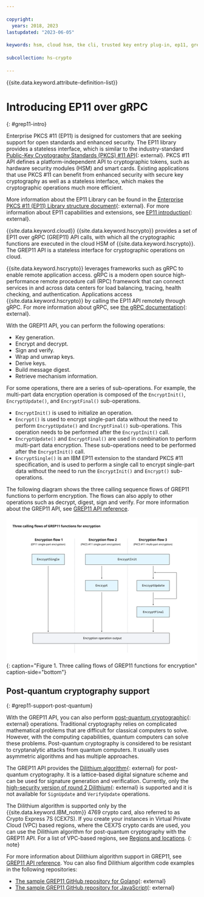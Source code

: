 ```yaml
---

copyright:
  years: 2018, 2023
lastupdated: "2023-06-05"

keywords: hsm, cloud hsm, tke cli, trusted key entry plug-in, ep11, grep11, cryptographic operations, cryptographic functions

subcollection: hs-crypto

---
```



{{site.data.keyword.attribute-definition-list}}



# Introducing EP11 over gRPC
{: #grep11-intro}

Enterprise PKCS #11 (EP11) is designed for customers that are seeking support for open standards and enhanced security. The EP11 library provides a stateless interface, which is similar to the industry-standard [Public-Key Cryptography Standards (PKCS) #11 API](http://docs.oasis-open.org/pkcs11/pkcs11-base/v2.40/os/pkcs11-base-v2.40-os.html){: external}. PKCS #11 API defines a platform-independent API to cryptographic tokens, such as hardware security modules (HSM) and smart cards. Existing applications that use PKCS #11 can benefit from enhanced security with secure key cryptography as well as a stateless interface, which makes the cryptographic operations much more efficient.

More information about the EP11 Library can be found in the [Enterprise PKCS #11 (EP11) Library structure document](https://www.ibm.com/security/cryptocards/pciecc4/library){: external}. For more information about EP11 capabilities and extensions, see [EP11 introduction](https://www.ibm.com/security/cryptocards/pciecc3/ep11){: external}.

{{site.data.keyword.cloud}} {{site.data.keyword.hscrypto}} provides a set of EP11 over gRPC (GREP11) API calls, with which all the cryptographic functions are executed in the cloud HSM of {{site.data.keyword.hscrypto}}. The GREP11 API is a stateless interface for cryptographic operations on cloud.

{{site.data.keyword.hscrypto}} leverages frameworks such as gRPC to enable remote application access. gRPC is a modern open source high-performance remote procedure call (RPC) framework that can connect services in and across data centers for load balancing, tracing, health checking, and authentication. Applications access {{site.data.keyword.hscrypto}} by calling the EP11 API remotely through gRPC. For more information about gRPC, see [the gRPC documentation](https://grpc.io/docs/guides/index.html){: external}.

With the GREP11 API, you can perform the following operations:

- Key generation.
- Encrypt and decrypt.
- Sign and verify.
- Wrap and unwrap keys.
- Derive keys.
- Build message digest.
- Retrieve mechanism information.

For some operations, there are a series of sub-operations. For example, the multi-part data encryption operation is composed of the `EncryptInit()`, `EncryptUpdate()`, and `EncryptFinal()` sub-operations.

- `EncryptInit()` is used to initialize an operation.
- `Encrypt()` is used to encrypt single-part data without the need to perform `EncryptUpdate()` and `EncryptFinal()` sub-operations. This operation needs to be performed after the `EncryptInit()` call.
- `EncryptUpdate()` and `EncryptFinal()` are used in combination to perform multi-part data encryption. These sub-operations need to be performed after the `EncryptInit()` call.
- `EncryptSingle()` is an IBM EP11 extension to the standard PKCS #11 specification, and is used to perform a single call to encrypt single-part data without the need to run the `EncryptInit()` and `Encrypt()` sub-operations.

The following diagram shows the three calling sequence flows of GREP11 functions to perform encryption. The flows can also apply to other operations such as decrypt, digest, sign and verify. For more information about the GREP11 API, see [GREP11 API reference](/docs/hs-crypto?topic=hs-crypto-grep11-api-ref).

![GREP11 functions calling flow for encryption](/images/grep11-encryption-flow.svg "GREP11 functions calling flow for encryption"){: caption="Figure 1. Three calling flows of GREP11 functions for encryption" caption-side="bottom"}



## Post-quantum cryptography support
{: #grep11-support-post-quantum}

With the GREP11 API, you can also perform [post-quantum cryptographic](https://en.wikipedia.org/wiki/Post-quantum_cryptography){: external} operations. Traditional cryptography relies on complicated mathematical problems that are difficult for classical computers to solve. However, with the computing capabilities, quantum computers can solve these problems. Post-quantum cryptography is considered to be resistant to cryptanalytic attacks from quantum computers. It usually uses asymmetric algorithms and has multiple approaches.

The GREP11 API provides the [Dilithium algorithm](https://pq-crystals.org/dilithium/){: external} for post-quantum cryptography. It is a lattice-based digital signature scheme and can be used for signature generation and verification. Currently, only the [high-security version of round 2 Dilithium](http://oid-info.com/get/1.3.6.1.4.1.2.267.1.6.5){: external} is supported and it is not available for `SignUpdate` and `VerifyUpdate` operations. 

The Dilithium algorithm is supported only by the {{site.data.keyword.IBM_notm}} 4769 crypto card, also referred to as Crypto Express 7S (CEX7S). If you create your instances in Virtual Private Cloud (VPC) based regions, where the CEX7S crypto cards are used, you can use the Dilithium algorithm for post-quantum cryptography with the GREP11 API. For a list of VPC-based regions, see [Regions and locations](/docs/hs-crypto?topic=hs-crypto-regions).
{: note}

For more information about Dilithium algorithm support in GREP11, see [GREP11 API reference](/docs/hs-crypto?topic=hs-crypto-grep11-api-ref). You can also find Dilithium algorithm code examples in the following repositories:
- [The sample GREP11 GitHub repository for Golang](https://github.com/IBM-Cloud/hpcs-grep11-go){: external}
- [The sample GREP11 GitHub repository for JavaScript](https://github.com/IBM-Cloud/hpcs-grep11-js){: external}

